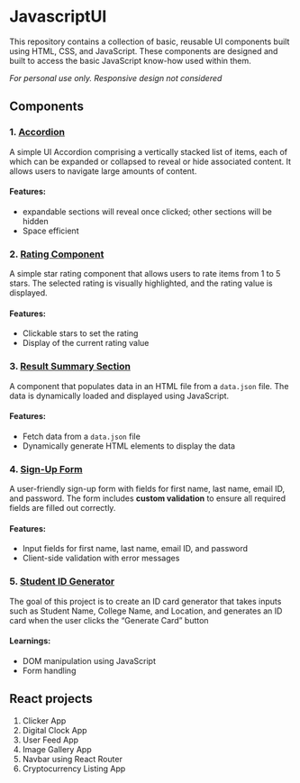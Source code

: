 # JavascriptUI
This repository contains a collection of basic, reusable UI components built using HTML, CSS, and JavaScript. These components are designed and built to access the basic JavaScript know-how used within them.

_For personal use only. Responsive design not considered_
## Components

### 1. [Accordion](https://github.com/sheet848/JavascriptUI/tree/main/accordion)
A simple UI Accordion comprising a vertically stacked list of items, each of which can be expanded or collapsed to reveal or hide associated content. It allows users to navigate large amounts of content.
#### Features:
- expandable sections will reveal once clicked; other sections will be hidden
- Space efficient

### 2. [Rating Component](https://github.com/sheet848/JavascriptUI/tree/main/interactive%20rating)
A simple star rating component that allows users to rate items from 1 to 5 stars. The selected rating is visually highlighted, and the rating value is displayed.
#### Features:
- Clickable stars to set the rating
- Display of the current rating value

### 3. [Result Summary Section](https://github.com/sheet848/JavascriptUI/tree/main/result%20summary)
A component that populates data in an HTML file from a `data.json` file. The data is dynamically loaded and displayed using JavaScript.
#### Features:
- Fetch data from a `data.json` file
- Dynamically generate HTML elements to display the data

### 4. [Sign-Up Form](https://github.com/sheet848/JavascriptUI/tree/main/sign%20up%20form)
A user-friendly sign-up form with fields for first name, last name, email ID, and password. The form includes **custom validation** to ensure all required fields are filled out correctly.
#### Features:
- Input fields for first name, last name, email ID, and password
- Client-side validation with error messages

### 5. [Student ID Generator](https://github.com/sheet848/JavascriptUI/tree/main/student-id-generator)
The goal of this project is to create an ID card generator that takes inputs such as Student Name, College Name, and Location, and generates an ID card when the user clicks the “Generate Card” button 
#### Learnings:
- DOM manipulation using JavaScript
- Form handling

## React projects
1. Clicker App
2. Digital Clock App
3. User Feed App
4. Image Gallery App
5. Navbar using React Router
6. Cryptocurrency Listing App
